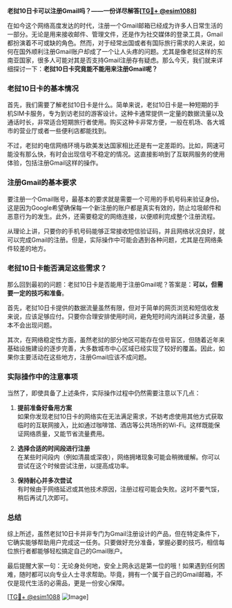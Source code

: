 **老挝10日卡可以注册Gmail吗？——一份详尽解答[[TG💪+ @esim1088](https://t.me/s/esim1088)]**

在如今这个网络高度发达的时代，注册一个Gmail邮箱已经成为许多人日常生活的一部分。无论是用来接收邮件、管理文件，还是作为社交媒体的登录工具，Gmail都扮演着不可或缺的角色。然而，对于经常出国或者有国际旅行需求的人来说，如何在国外顺利注册Gmail账户却成了一个让人头疼的问题。尤其是像老挝这样的东南亚国家，很多人可能对其是否支持Gmail注册存有疑虑。那么今天，我们就来详细探讨一下：**老挝10日卡究竟能不能用来注册Gmail呢？**

### 老挝10日卡的基本情况

首先，我们需要了解老挝10日卡是什么。简单来说，老挝10日卡是一种短期的手机SIM卡服务，专为到访老挝的游客设计。这种卡通常提供一定量的数据流量以及通话时长，非常适合短期旅行者使用。购买这种卡非常方便，一般在机场、各大城市的营业厅或者一些便利店都能找到。

不过，老挝的电信网络环境与欧美发达国家相比还是有一定差距的。比如，网速可能没有那么快，有时会出现信号不稳定的情况。这直接影响到了互联网服务的使用体验，包括注册Gmail这样的操作。

### 注册Gmail的基本要求

要注册一个Gmail账号，最基本的要求就是需要一个可用的手机号码来验证身份。这是因为Google希望确保每一个新注册的账户都是真实有效的，防止垃圾邮件和恶意行为的发生。此外，还需要稳定的网络连接，以便顺利完成整个注册流程。

从理论上讲，只要你的手机号码能够正常接收短信验证码，并且网络状况良好，就可以完成Gmail的注册。但是，实际操作中可能会遇到各种问题，尤其是在网络条件较差的地方。

### 老挝10日卡能否满足这些需求？

那么回到最初的问题：老挝10日卡是否能用于注册Gmail呢？答案是：**可以，但需要一定的技巧和准备**。

首先，老挝10日卡提供的数据流量虽然有限，但对于简单的网页浏览和短信收发来说，应该足够应付。只要你合理安排使用时间，避免短时间内消耗过多流量，基本不会出现问题。

其次，在网络稳定性方面，虽然老挝的部分地区可能存在信号盲区，但随着近年来基础设施建设的逐步完善，大多数城市中心区域已经实现了较好的覆盖。因此，如果你主要活动在这些地方，注册Gmail应该不成问题。

### 实际操作中的注意事项

当然了，即使具备了上述条件，实际操作过程中仍然需要注意以下几点：

1. **提前准备好备用方案**  
   如果你发现老挝10日卡的网络实在无法满足需求，不妨考虑使用其他方式获取临时的互联网接入，比如通过咖啡馆、酒店等公共场所的Wi-Fi。这样既能保证网络质量，又能节省流量费用。

2. **选择合适的时间段进行注册**  
   在某些时间段内（例如清晨或深夜），网络拥堵现象可能会稍微缓解。你可以尝试在这个时候尝试注册，以提高成功率。

3. **保持耐心并多次尝试**  
   有时候由于网络延迟或其他技术原因，注册过程可能会失败。这时不要气馁，稍后再试几次即可。

### 总结

综上所述，虽然老挝10日卡并非专门为Gmail注册设计的产品，但在特定条件下，它确实能够帮助用户完成这一任务。只要做好充分准备，掌握必要的技巧，相信每位旅行者都能够轻松搞定自己的Gmail账户。

最后提醒大家一句：无论身处何地，安全上网永远是第一位的哦！如果遇到任何困难，随时都可以向专业人士寻求帮助。毕竟，拥有一个属于自己的Gmail邮箱，不仅是现代生活的必需品，更是一份安心保障。

[[TG💪+ @esim1088](https://t.me/s/esim1088) ![Image](https://i.postimg.cc/4NQfJmqS/Snipaste-2025-05-13-00-14-12.png)]